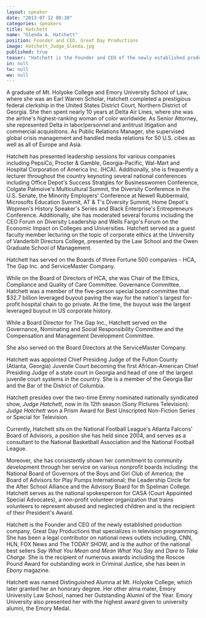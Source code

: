 ```yaml
---
layout: speaker
date: "2013-07-12 08:30"
categories: speakers
title: Hatchett
name: "Glenda A. Hatchett"
position: Founder and CEO, Great Day Productions
image: Hatchett_Judge_Glenda.jpg
published: true
teaser: "Hatchett is the Founder and CEO of the newly established production company, Great Day Productions that specializes in television programming."
in: null
tw: null
ww: null
---
```


A graduate of Mt. Holyoke College and Emory University School of Law, where she was an Earl Warren Scholar, Hatchett completed a prestigious federal clerkship in the United States District Court, Northern District of Georgia. She then spent nearly 10 years at Delta Air Lines, where she was the airline's highest-ranking woman of color worldwide. As Senior Attorney, she represented Delta in labor/personnel and antitrust litigation and commercial acquisitions. As Public Relations Manager, she supervised global crisis management and handled media relations for 50 U.S. cities as well as all of Europe and Asia.

Hatchett has presented leadership sessions for various companies including PepsiCo, Procter & Gamble, Georgia-Pacific, Wal-Mart and Hospital Corporation of America Inc. (HCA). Additionally, she is frequently a lecturer throughout the country keynoting several national conferences including Office Depot's Success Stratgies for Businesswomen Conference, Colgate Palmoive's Multicultural Summit, the Diversity Conference in the U.S. Senate, the Minority Employers' Conference at Newell Rubbermaid, Microsofts Education Summit, AT & T's Diversity Summit, Home Depot's Wopmen's History Speaker's Series and Black Enterprise's Entrepreneurs Conference. Additionally, she has moderated several forums including the CEO Forum on Diversity Leadership and Wells Fargo's Forum on the Economic Impact on Colleges and Universities. Hatchett served as a guest faculty member lecturing on the topic of corporate ethics at the University of Vanderbilt Directors College, presented by the Law School and the Owen Graduate School of Management.

Hatchett has served on the Boards of three Fortune 500 companies - HCA, The Gap Inc. and ServiceMaster Company.

While on the Board of Directors of HCA, she was Chair of the Ethics, Compliance and Quality of Care Committee. Governance Committee. Hatchett was a member of the five-person special board committee that $32.7 billion leveraged buyout paving the way for the nation's largest for-profit hospital chain to go private. At the time, the buyout was the largest leveraged buyout in US corporate history.

While a Board Director for The Gap Inc., Hatchett served on the Governance, Nominating and Social Responsibility Committee and the Compensation and Management Development Committee.

She also served on the Board Directors at the ServiceMaster Company.

Hatchett was appointed Chief Presiding Judge of the Fulton County (Atlanta, Georgia) Juvenile Court becoming the first African-American Chief Presiding Judge of a state court in Georgia and head of one of the largest juvenile court systems in the country. She is a member of the Georgia Bar and the Bar of the District of Columbia.

Hatchett presides over the two-time Emmy nominated nationally syndicated show, _Judge Hatchett_, now in its 12th season (Sony Pictures Television). _Judge Hatchett_ won a Prism Award for Best Unscripted Non-Fiction Series or Special for Television.

Currently, Hatchett sits on the National Football League's Atlanta Falcons' Board of Advisors, a position she has held since 2004, and serves as a consultant to the National Basketball Association and the National Football League.

Moreover, she has consistently shown her commitment to community development through her service on various nonprofit boards including: the National Board of Governors of the Boys and Girl Club of America; the Board of Advisors for Play Pumps International; the Leadership Circle for the After School Alliance and the Advisory Board for th Spelman College. Hatchett serves as the national spokesperson for CASA (Court Appointed Special Advocates), a non-profit volunteer organization that trains volunteers to represent abused and neglected children and is the recipient of their President's Award.

Hatchett is the Founder and CEO of the newly established production company, Great Day Productions that specializes in television programming. She has been a legal contributor on national news outlets including, CNN, HLN, FOX News and The TODAY SHOW, and is the author of the national best sellers _Say What You Mean and Mean What You Say_ and _Dare to Take Charge_. She is the recipient of numerous awards including the Roscoe Pound Award for outstanding work in Criminal Justice, she has been in _Ebony_ magazine.

Hatchett was named Distinguished Alumna at Mt. Holyoke College, which later granted her an honorary degree. Her other alma mater, Emory University Law School, named her Outstanding Alumni of the Year. Emory University also presented her with the highest award given to university alumni, the Emory Medal.

